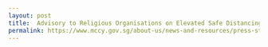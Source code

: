 ```yaml
---
layout: post
title:  Advisory to Religious Organisations on Elevated Safe Distancing Measures as of 04 Apr 2020
permalink: https://www.mccy.gov.sg/about-us/news-and-resources/press-statements/2020/apr/covid-19-mccy-advisory-to-religious-organisations-on-elevated-safe-distancing-measures
---
```

